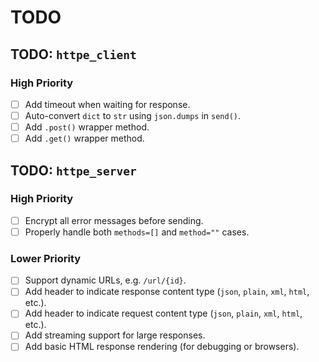 # TODO

## TODO: `httpe_client`

### High Priority

- [ ] Add timeout when waiting for response.  
- [ ] Auto-convert `dict` to `str` using `json.dumps` in `send()`.  
- [ ] Add `.post()` wrapper method.  
- [ ] Add `.get()` wrapper method.  

## TODO: `httpe_server`

### High Priority

- [ ] Encrypt all error messages before sending.  
- [ ] Properly handle both `methods=[]` and `method=""` cases.  

### Lower Priority

- [ ] Support dynamic URLs, e.g. `/url/{id}`.  
- [ ] Add header to indicate response content type (`json`, `plain`, `xml`, `html`, etc.).  
- [ ] Add header to indicate request content type (`json`, `plain`, `xml`, `html`, etc.).  
- [ ] Add streaming support for large responses.  
- [ ] Add basic HTML response rendering (for debugging or browsers).  
